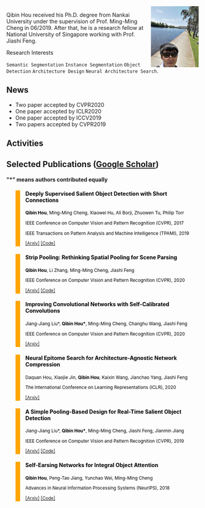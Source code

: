 

<img src="https://github.com/Andrew-Qibin/homepage/raw/master/photo.jpeg" align="right" height="160" width="125">

Qibin Hou received his Ph.D. degree from Nankai University under the supervision of Prof. Ming-Ming Cheng in 06/2019.
After that, he is a research fellow at National University of Singapore working with Prof. Jiashi Feng.
  
Research Interests

`Semantic Segmentation` `Instance Segmentation` `Object Detection`
`Architecture Design` `Neural Architecture Search`.    
  
  

## News

+ Two paper accepted by CVPR2020
+ One paper accepted by ICLR2020
+ One paper accepted by ICCV2019
+ Two papers accepted by CVPR2019

## Activities



## Selected Publications ([Google Scholar](https://scholar.google.com/citations?user=fF8OFV8AAAAJ&hl=en))

#### "*" means authors contributed equally

<blockquote style="color: black;  border-width: 12px; border-color: orange">   
  <h4><b>Deeply Supervised Salient Object Detection with Short Connections</b></h4>   
  <sub><p style="line-height:15px"> <b>Qibin Hou</b>, Ming-Ming Cheng, Xiaowei Hu, Ali Borji, Zhuowen Tu, Philip Torr</p> 
  <p style="line-height:15px">IEEE Conference on Computer Vision and Pattern Recognition (CVPR), 2017</p> 
  <p style="line-height:15px">IEEE Transactions on Pattern Analysis and Machine Intelligence (TPAMI), 2019</p>   
  <p style="line-height:15px"> <a href="https://arxiv.org/pdf/1611.04849.pdf">[Arxiv]</a> <a href="https://github.com/Andrew-Qibin/DSS">[Code]</a></p>   
  </sub>
</blockquote>
 
<blockquote style="color: black;  border-width: 12px; border-color: orange">   
  <h4><b>Strip Pooling: Rethinking Spatial Pooling for Scene Parsing</b></h4>   
  <sub><p style="line-height:15px"> <b>Qibin Hou</b>, Li Zhang, Ming-Ming Cheng, Jiashi Feng</p> 
  <p style="line-height:15px">IEEE Conference on Computer Vision and Pattern Recognition (CVPR), 2020</p>   
  <p style="line-height:15px"> <a href="https://arxiv.org/pdf/2003.13328.pdf">[Arxiv]</a> <a href="https://github.com/Andrew-Qibin/SPNet">[Code]</a></p>   
  </sub>
</blockquote>
  
<blockquote style="color: black;  border-width: 12px; border-color: orange">   
  <h4><b>Improving Convolutional Networks with Self-Calibrated Convolutions</b></h4>   
  <sub><p style="line-height:15px"> Jiang-Jiang Liu*, <b>Qibin Hou*</b>, Ming-Ming Cheng, Changhu Wang, Jiashi Feng</p> 
  <p style="line-height:15px">IEEE Conference on Computer Vision and Pattern Recognition (CVPR), 2020</p>   
  <p style="line-height:15px"> <a href="http://mftp.mmcheng.net/Papers/20cvprSCNet.pdf">[Arxiv]</a></p>   
  </sub>
</blockquote>

<blockquote style="color: black;  border-width: 12px; border-color: orange">   
  <h4><b>Neural Epitome Search for Architecture-Agnostic Network Compression</b></h4>   
  <sub><p style="line-height:15px"> Daquan Hou, Xiaojie Jin, <b>Qibin Hou</b>, Kaixin Wang, Jianchao Yang, Jiashi Feng </p> 
  <p style="line-height:15px">The International Conference on Learning Representations (ICLR), 2020 </p>   
  <p style="line-height:15px"> <a href="https://arxiv.org/pdf/1907.05642.pdf">[Arxiv]</a></p>   
  </sub>
</blockquote>

<blockquote style="color: black;  border-width: 12px; border-color: orange">   
  <h4><b>A Simple Pooling-Based Design for Real-Time Salient Object Detection</b></h4>   
  <sub><p style="line-height:15px"> Jiang-Jiang Liu*, <b>Qibin Hou*</b>, Ming-Ming Cheng, Jiashi Feng, Jianmin Jiang</p> 
  <p style="line-height:15px">IEEE Conference on Computer Vision and Pattern Recognition (CVPR), 2019</p>   
  <p style="line-height:15px"> <a href="http://openaccess.thecvf.com/content_CVPR_2019/papers/Liu_A_Simple_Pooling-Based_Design_for_Real-Time_Salient_Object_Detection_CVPR_2019_paper.pdf">[Arxiv]</a> <a href="https://github.com/backseason/PoolNet">[Code]</a></p>   
  </sub>
</blockquote>

<blockquote style="color: black;  border-width: 12px; border-color: orange">   
  <h4><b>Self-Earsing Networks for Integral Object Attention</b></h4>   
  <sub><p style="line-height:15px"> <b>Qibin Hou</b>, Peng-Tao Jiang, Yunchao Wei, Ming-Ming Cheng </p> 
  <p style="line-height:15px">Advances in Neural Information Processing Systems (NeurIPS), 2018</p>   
  <p style="line-height:15px"> <a href="https://papers.nips.cc/paper/7336-self-erasing-network-for-integral-object-attention.pdf">[Arxiv]</a> <a href="https://github.com/Andrew-Qibin/SeeNet">[Code]</a></p>   
  </sub>
</blockquote>
  
  
